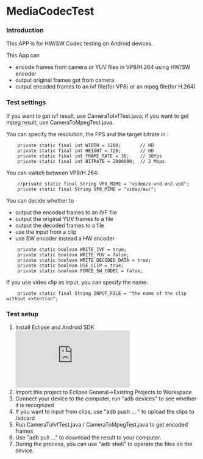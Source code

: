 # MediaCodecTest

### Introduction

This APP is for HW/SW Codec testing on Android devices. 

This App can 
 - encode frames from camera or YUV files in VP8/H.264 using HW/SW encoder
 - output original frames got from camera
 - output encoded frames to an ivf file(for VP8) or an mpeg file(for H.264)

### Test settings

If you want to get ivf result, use CameraToIvfTest.java;
if you want to get mpeg result, use CameraToMpegTest.java.

You can specify the resolution, the FPS and the target bitrate in :

```
    private static final int WIDTH = 1280;       // HD
    private static final int HEIGHT = 720;       // HD
    private static final int FRAME_RATE = 30;    // 30fps
    private static final int BITRATE = 2000000;  // 2 Mbps
```

You can switch between VP8/H.264:

```
    //private static final String VP8_MIME = "video/x-vnd.on2.vp8";
    private static final String VP8_MIME = "video/avc";
```

You can decide whether to 
 - output the encoded frames to an IVF file
 - output the original YUV frames to a file
 - output the decoded frames to a file
 - use the input from a clip
 - use SW encoder instead a HW encoder
```
    private static boolean WRITE_IVF = true;
    private static boolean WRITE_YUV = false;
    private static boolean WRITE_DECODED_DATA = true;
    private static boolean USE_CLIP = true;
    private static boolean FORCE_SW_CODEC = false;
```

If you use video clip as input, you can specify the name:
```
    private static final String INPUT_FILE = "the name of the clip without extention";
```

### Test setup

1. Install Eclipse and Android SDK
   ![Link](http://developer.android.com/sdk/installing/installing-adt.html)
2. Import this project to Eclipse
   General->Existing Projects to Workspace
3. Connect your device to the computer, run "adb devices" to see whether it is recognized
4. If you want to input from clips, use "adb push ... " to upload the clips to /sdcard
5. Run CameraToIvfTest.java / CameraToMpegTest.java to get encoded frames
6. Use "adb pull ..." to download the result to your computer.
7. During the process, you can use "adb shell" to operate the files on the device.


